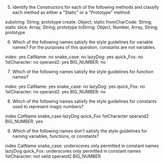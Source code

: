 5. Identify the Constructors for each of the following methods and classify each method as either a "Static" or a "Prototype" method:

substring: String; prototype
create: Object; static
fromCharCode: String; static
slice: Array, String;  prototype
toString: Object, Number, Array, String; prototype

6. Which of the following names satisfy the style guidelines for variable names? For the purposes of this question, constants are not variables.

index: yes
CatName: no
snake_case: no
lazyDog: yes
quick_Fox: no
1stCharacter: no
operand2: yes
BIG_NUMBER: no

7. Which of the following names satisfy the style guidelines for function names?

index: yes
CatName: yes
snake_case: no
lazyDog: yes
quick_Fox: no
1stCharacter: no
operand2: yes
BIG_NUMBER: no

8. Which of the following names satisfy the style guidelines for constants used to represent magic numbers?

index
CatName
snake_case
lazyDog
quick_Fox
1stCharacter
operand2
BIG_NUMBER: yes

9. Which of the following names don't satisfy the style guidelines for naming variables, functions, or constants?

index
CatName
snake_case: underscores only permitted in constant names
lazyDog
quick_Fox: underscores only permitted in constant names
1stCharacter: not valid
operand2
BIG_NUMBER